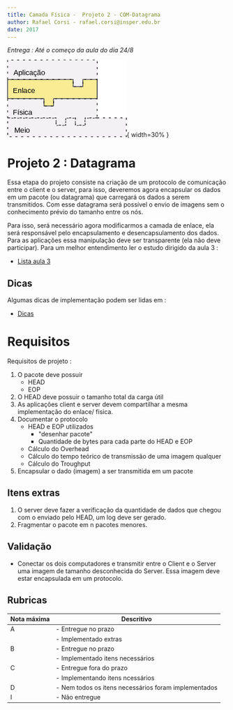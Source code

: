 ```yaml
---
title: Camada Física -  Projeto 2 - COM-Datagrama 
author: Rafael Corsi - rafael.corsi@insper.edu.br
date: 2017
---
```


*Entrega : Até o começo da aula do dia 24/8*

![Etapa Atual](doc/etapaAtualPilhaEnlace.png){ width=30% }

# Projeto 2 : Datagrama

Essa etapa do projeto consiste na criação de um protocolo de comunicação entre o client e o server, para isso, deveremos agora encapsular os dados em um pacote (ou datagrama) que carregará os dados a serem transmitidos. Com esse datagrama será possível o envio de imagens sem o conhecimento prévio do tamanho entre os nós.

Para isso, será necessário agora modificarmos a camada de enlace, ela será responsável pelo encapsulamento e desencapsulamento dos dados. Para as aplicações essa manipulação deve ser transparente (ela não deve participar). Para um melhor entendimento ler o estudo dirigido da aula 3 :

- [Lista aula 3](https://github.com/Insper/Camada-Fisica-Computacao/blob/master/2-Aulas/3-Datagrama/3-Lista-Datagrama.pdf)

## Dicas

Algumas dicas de implementação podem ser lidas em : 
 
- [Dicas](https://github.com/Insper/Camada-Fisica-Computacao/blob/master/3-Projetos/2-COM-Datagrama/dicas.pdf)
  
# Requisitos

Requisitos de projeto :

1. O pacote deve possuir
    - HEAD
    - EOP
1. O HEAD deve possuir o tamanho total da carga útil
1. As aplicações client e server devem compartilhar a mesma implementação do enlace/ fisica.
1. Documentar o protocolo
    - HEAD e EOP utilizados
         - "desenhar pacote"
         - Quantidade de bytes para cada parte do HEAD e EOP
    - Cálculo do Overhead 
    - Cálculo do tempo teórico de transmissão de uma imagem qualquer
    - Cálculo do Troughput
1. Encapsular o dado (imagem) a ser transmitida em um pacote

## Itens extras

1. O server deve fazer a verificação da quantidade de dados que chegou com o enviado pelo HEAD, um log deve ser gerado.
1. Fragmentar o pacote em n pacotes menores.

## Validação

- Conectar os dois computadores e transmitir entre o Client e o Server uma imagem de tamanho desconhecida do Server. Essa imagem deve estar encapsulada em um protocolo.

## Rubricas

| Nota máxima | Descritivo                                           |
|-------------|------------------------------------------------------|
| A           | - Entregue no prazo                                  |
|             | - Implementado extras                                |
| B           | - Entregue no prazo                                  |
|             | - Implementado itens necessários                     |
| C           | - Entregue fora do prazo                             |
|             | - Implementando itens ncessários                     |
| D           | - Nem todos os itens necessários foram implementados |
| I           | - Não entregue                                       |



